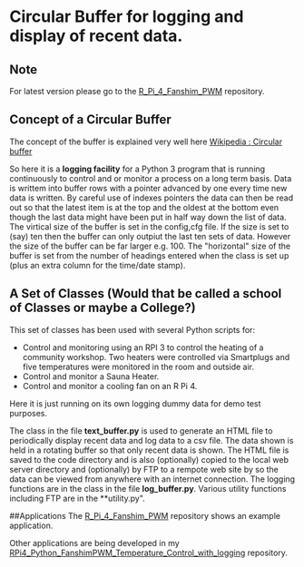 # **Circular Buffer** for logging and display of recent data.

## Note 
For latest version please go to the [R_Pi_4_Fanshim_PWM](https://github.com/grayerbeard/R_Pi_4_Fanshim_PWM) repository.

## Concept of a Circular Buffer
The concept of the buffer is explained very well here [Wikipedia : Circular buffer](https://en.wikipedia.org/wiki/Circular_buffer)

So here it is a **logging facility** for a Python 3 program that is running continuously to control and or monitor a process on a long term basis.  Data is writtem into buffer rows with a pointer advanced by one every time new data is written.  By careful use of indexes pointers the data can then be read out so that the latest item is at the top and the oldest at the bottom even though the last data might have been put in half way down the list of data.   
The virtical size of the buffer is set in the config,cfg file. If the size is set to (say) ten then the buffer can only outpiut the last ten sets of data.  However the size of the buffer can be far larger  e.g. 100.
The "horizontal" size of the buffer is set from the number of headings entered when the class is set up (plus an extra column for the time/date stamp).

## A Set of Classes (Would that be called a school of Classes or maybe a College?)
This set of classes has been used with several Python scripts for:
  * Control and monitoring using an RPI 3 to control the heating of a community workshop.   Two heaters were controlled via Smartplugs and five temperatures were monitored in the room and outside air.
  * Control and monitor a Sauna Heater.
  * Control and monitor a cooling fan on an R Pi 4.

Here it is just running on its own logging dummy data for demo test purposes.

The class in the file **text_buffer.py** is used to generate an HTML file to periodically display recent data and log data to a csv file.
The data shown is held in a rotating buffer so that only recent data is shown.
The HTML file is saved to the code directory and is also (optionally) copied to the local web server directory and (optionally) by FTP to a rempote web site by so the data can be viewed from anywhere with an internet connection.  The logging functions are in the class in the file **log_buffer.py**.  Various utility functions including FTP are in the **utility.py".

##Applications
The [R_Pi_4_Fanshim_PWM](https://github.com/grayerbeard/R_Pi_4_Fanshim_PWM) repository shows an example application.

Other applications are being developed in my [RPi4_Python_FanshimPWM_Temperature_Control_with_logging](https://github.com/grayerbeard/RPi4_Python_FanshimPWM_Temperature_Control_with_logging) repository.
